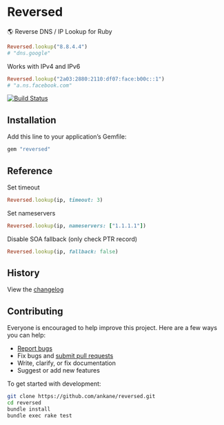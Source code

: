 # Reversed

:earth_americas: Reverse DNS / IP Lookup for Ruby

```ruby
Reversed.lookup("8.8.4.4")
# "dns.google"
```

Works with IPv4 and IPv6

```ruby
Reversed.lookup("2a03:2880:2110:df07:face:b00c::1")
# "a.ns.facebook.com"
```

[![Build Status](https://github.com/ankane/reversed/actions/workflows/build.yml/badge.svg)](https://github.com/ankane/reversed/actions)

## Installation

Add this line to your application’s Gemfile:

```ruby
gem "reversed"
```

## Reference

Set timeout

```ruby
Reversed.lookup(ip, timeout: 3)
```

Set nameservers

```ruby
Reversed.lookup(ip, nameservers: ["1.1.1.1"])
```

Disable SOA fallback (only check PTR record)

```ruby
Reversed.lookup(ip, fallback: false)
```

## History

View the [changelog](https://github.com/ankane/reversed/blob/master/CHANGELOG.md)

## Contributing

Everyone is encouraged to help improve this project. Here are a few ways you can help:

- [Report bugs](https://github.com/ankane/reversed/issues)
- Fix bugs and [submit pull requests](https://github.com/ankane/reversed/pulls)
- Write, clarify, or fix documentation
- Suggest or add new features

To get started with development:

```sh
git clone https://github.com/ankane/reversed.git
cd reversed
bundle install
bundle exec rake test
```
